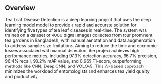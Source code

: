 ## Overview
Tea Leaf Disease Detection is a deep learning project that uses the deep learning model model to provide a rapid and accurate solution for identifying five types of tea leaf diseases in real-time. The system was trained on a dataset of 4000 digital images collected from four prominent tea gardens in Bangladesh, with manual annotation and data augmentation to address sample size limitations. Aiming to reduce the time and economic losses associated with manual detection, the project achieves high performance metrics, including 97.3% detection accuracy, 96.7% precision, 96.4% recall, 98.2% mAP value, and 0.965 F1-score, outperforming methods like CNN, Deep CNN, and YOLOv5. This AI-based approach minimizes the workload of entomologists and enhances tea yield quality and productivity.
